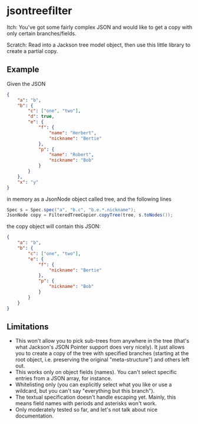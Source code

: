 jsontreefilter
==============

Itch: You've got some fairly complex JSON and would like to get a copy with only certain branches/fields.

Scratch: Read into a Jackson tree model object, then use this little library to create a partial copy.

Example
-------

Given the JSON

```json
{
    "a": "b",
    "b": {
        "c": ["one", "two"],
        "d": true,
        "e": {
            "f": {
                "name": "Herbert",
                "nickname": "Bertie"
            },
            "p": {
                "name": "Robert",
                "nickname": "Bob"
            }
        }
    },
    "x": "y"
}
```

in memory as a JsonNode object called tree, and the following lines

```java
Spec s = Spec.spec("a", "b.c", "b.e.*.nickname");
JsonNode copy = FilteredTreeCopier.copyTree(tree, s.toNodes());
```

the copy object will contain this JSON:

```json
{
    "a": "b",
    "b": {
        "c": ["one", "two"],
        "e": {
            "f": {
                "nickname": "Bertie"
            },
            "p": {
                "nickname": "Bob"
            }
        }
    }
}
```

Limitations
-----------

* This won't allow you to pick sub-trees from anywhere in the tree (that's what Jackson's JSON Pointer support does very nicely). It just allows you to create a copy of the tree with specified branches (starting at the root object, i.e. preserving the original "meta-structure") and others left out.
* This works only on object fields (names). You can't select specific entries from a JSON array, for instance.
* Whitelisting only (you can explicitly select what you like or use a wildcard, but you can't say "everything but this branch").
* The textual specification doesn't handle escaping yet. Mainly, this means field names with periods and asterisks won't work.
* Only moderately tested so far, and let's not talk about nice documentation.
